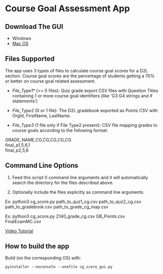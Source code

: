 # Course Goal Assessment App

## Download The GUI
* Windows
* [Mac OS](https://github.com/SebastienSiva/ITEC_D2L_TOOLS/raw/main/total_course_assessment/dist_zips/MacOS_CG_Score.zip)

## Files Supported
The app uses 3 types of files to calculate course goal scores for a D2L section. Course goal scores are the percentage of students getting a 70% or better on course goal related assessment.

* *File_Type1** (>= 0 files): Quiz grade export CSV files with Question Titles containing 1 or more course goal identifiers (like 'G3 G4 strings and if statements')

* *File_Type2* (0 or 1 file): The D2L gradebook exported as Points CSV with OrgId, FirstName, LastName.

* *File_Type3* (1 file only if File Type2 present): CSV file mapping grades to course goals according to the following format:

GRADE_NAME,CG,CG,CG,CG,CG  
final_p1,5,6,1  
final_p2,5,6

## Command Line Options

1.  Feed this script 0 command line arguments and it will automatically search the directory for the files described above.

2.  Optionally include the files explicitly as command line arguments.

Ex: python3 cg_score.py path_to_quz1_cg.csv path_to_quz2_cg.csv path_to_gradebook.csv path_to_grade_cg_map.csv

Ex: python3 cg_score.py 2140_grade_cg.csv GB_Points.csv FinalExamMC.csv


[Video Tutorial](https://ggcedu-my.sharepoint.com/:v:/g/personal/ssiva_ggc_edu/EVO5HIB7c0dNhDJctyECUpEBp-8Sq5dzMNLDvScqeoeuOw?nav=eyJyZWZlcnJhbEluZm8iOnsicmVmZXJyYWxBcHAiOiJPbmVEcml2ZUZvckJ1c2luZXNzIiwicmVmZXJyYWxBcHBQbGF0Zm9ybSI6IldlYiIsInJlZmVycmFsTW9kZSI6InZpZXciLCJyZWZlcnJhbFZpZXciOiJNeUZpbGVzTGlua0NvcHkifX0&e=EXA3vG)

## How to build the app
Build (on the corresponding OS) with:

`pyinstaller --noconsole --onefile cg_score_gui.py`



